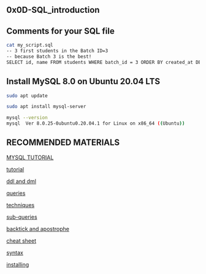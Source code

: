 ## 0x0D-SQL_introduction

## Comments for your SQL file

```bash
cat my_script.sql
-- 3 first students in the Batch ID=3
-- because Batch 3 is the best!
SELECT id, name FROM students WHERE batch_id = 3 ORDER BY created_at DESC LIMIT 3;

```

## Install MySQL 8.0 on Ubuntu 20.04 LTS

```bash
sudo apt update

```

```bash
sudo apt install mysql-server

```

```bash
mysql --version
mysql  Ver 8.0.25-0ubuntu0.20.04.1 for Linux on x86_64 ((Ubuntu))

```

## RECOMMENDED MATERIALS

[MYSQL TUTORIAL](https://www.digitalocean.com/community/tutorials/how-to-install-mysql-on-ubuntu-20-04)

[tutorial](https://www.digitalocean.com/community/tutorials/how-to-install-mysql-on-ubuntu-20-04)

[ddl and dml](https://web.csulb.edu/colleges/coe/cecs/dbdesign/dbdesign.php?page=sql/ddldml.php)

[queries](https://web.csulb.edu/colleges/coe/cecs/dbdesign/dbdesign.php?page=sql/queries.php)

[techniques](https://web.csulb.edu/colleges/coe/cecs/dbdesign/dbdesign.php?page=sql/functions.php)

[sub-queries](https://web.csulb.edu/colleges/coe/cecs/dbdesign/dbdesign.php?page=sql/subqueries.php)

[backtick and apostrophe](https://stackoverflow.com/questions/29402361/what-makes-the-big-difference-between-a-backtick-and-an-apostrophe/29402458)

[cheat sheet](https://intellipaat.com/mediaFiles/2019/02/SQL-Commands-Cheat-Sheet.pdf?US)

[syntax](https://dev.mysql.com/doc/refman/8.0/en/sql-statements.html)

[installing](https://phoenixnap.com/kb/install-mysql-ubuntu-20-04)
